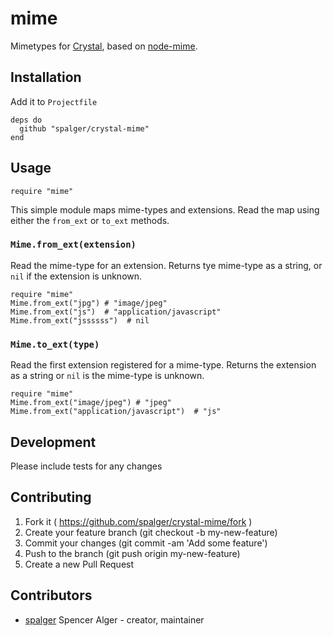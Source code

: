# mime

Mimetypes for [Crystal](https://github.com/manastech/crystal), based on [node-mime](https://github.com/broofa/node-mime).

## Installation

Add it to `Projectfile`

```crystal
deps do
  github "spalger/crystal-mime"
end
```

## Usage

```crystal
require "mime"
```

This simple module maps mime-types and extensions. Read the map using either the `from_ext` or `to_ext` methods.

### `Mime.from_ext(extension)`
Read the mime-type for an extension. Returns tye mime-type as a string, or `nil` if the extension is unknown.

```crystal
require "mime"
Mime.from_ext("jpg") # "image/jpeg"
Mime.from_ext("js")  # "application/javascript"
Mime.from_ext("jssssss")  # nil
```

### `Mime.to_ext(type)`
Read the first extension registered for a mime-type. Returns the extension as a string or `nil` is the mime-type is unknown.

```crystal
require "mime"
Mime.from_ext("image/jpeg") # "jpeg"
Mime.from_ext("application/javascript")  # "js"
```

## Development

Please include tests for any changes

## Contributing

1. Fork it ( https://github.com/spalger/crystal-mime/fork )
2. Create your feature branch (git checkout -b my-new-feature)
3. Commit your changes (git commit -am 'Add some feature')
4. Push to the branch (git push origin my-new-feature)
5. Create a new Pull Request

## Contributors

- [spalger](https://github.com/spalger) Spencer Alger - creator, maintainer
